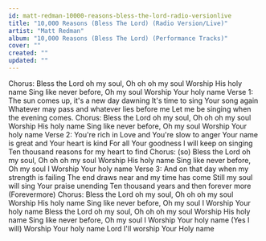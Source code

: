 ```yaml
---
id: matt-redman-10000-reasons-bless-the-lord-radio-versionlive
title: "10,000 Reasons (Bless The Lord) (Radio Version/Live)"
artist: "Matt Redman"
album: "10,000 Reasons (Bless The Lord) (Performance Tracks)"
cover: ""
created: ""
updated: ""
---
```


Chorus:
Bless the Lord oh my soul, Oh oh oh my soul
Worship His holy name
Sing like never before, Oh my soul
Worship Your holy name
Verse 1:
The sun comes up, it's a new day dawning
It's time to sing Your song again
Whatever may pass and whatever lies before me
Let me be singing when the evening comes.
Chorus:
Bless the Lord oh my soul, Oh oh oh my soul
Worship His holy name
Sing like never before, Oh my soul
Worship Your holy name
Verse 2:
You're rich in Love and You're slow to anger
Your name is great and Your heart is kind
For all Your goodness I will keep on singing
Ten thousand reasons for my heart to find
Chorus:
(so) Bless the Lord oh my soul, Oh oh oh my soul
Worship His holy name
Sing like never before, Oh my soul
I Worship Your holy name
Verse 3:
And on that day when my strength is failing
The end draws near and my time has come
Still my soul will sing Your praise unending
Ten thousand years and then forever more
(Forevermore)
Chorus:
Bless the Lord oh my soul, Oh oh oh my soul
Worship His holy name
Sing like never before, Oh my soul
I Worship Your holy name
Bless the Lord oh my soul, Oh oh oh my soul
Worship His holy name
Sing like never before, Oh my soul
I Worship Your holy name
(Yes I will)
Worship Your holy name
Lord I'll worship Your Holy name